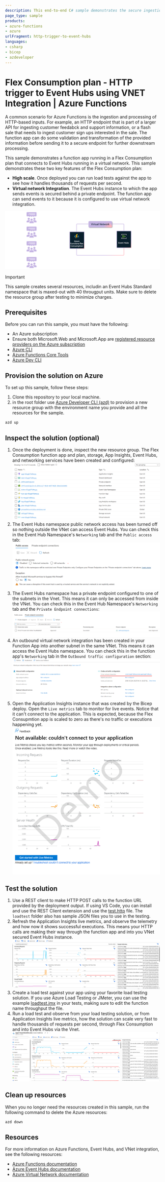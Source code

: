 ```yaml
---
description: This end-to-end C# sample demonstrates the secure ingestion and processing of HTTP-based inputs in a Flex Consumption plan app using an Event Hubs instance secured in a virtual network.
page_type: sample
products:
- azure-functions
- azure
urlFragment: http-trigger-to-event-hubs
languages:
- csharp
- bicep
- azdeveloper
---
```


# Flex Consumption plan - HTTP trigger to Event Hubs using VNET Integration | Azure Functions

A common scenario for Azure Functions is the ingestion and processing of HTTP-based inputs. For example, an HTTP endpoint that is part of a larger API for ingesting customer feedabck and support information, or a flash sale that needs to ingest customer sign ups interested in the sale. The function app can do some validation and transformation of the provided information before sending it to a secure endpoint for further downstream processing.

This sample demonstrates a function app running in a Flex Consumption plan that connects to Event Hubs running in a virtual network. This sample demonstrates these two key features of the Flex Consumption plan:

* **High scale**. Once deployed you can run load tests against the app to see how it handles thousands of requests per second.
* **Virtual network Integration**. The Event Hubs instance to which the app sends events is secured behind a private endpoint. The function app can send events to it because it is configured to use virtual network integration.

![Diagram showing customer feedback HTTP calls into an Azure Functions Flex Consumption app then sending that data to Event Hubs through a VNet, for further downstream processing](./img/HTTP-VNET-EH.png)

> [!IMPORTANT]
> This sample creates several resources, includin an Event Hubs Standard namespace that is maxed-out with 40 througput units. Make sure to delete the resource group after testing to minimize charges.

## Prerequisites

Before you can run this sample, you must have the following:

* An Azure subscription
* Ensure both Microsoft.Web and Microsoft.App are [registered resource providers on the Azure subscription](https://learn.microsoft.com/azure/azure-resource-manager/management/resource-providers-and-types#register-resource-provider)
* [Azure CLI](https://learn.microsoft.com/cli/azure/install-azure-cli)
* [Azure Functions Core Tools](https://learn.microsoft.com/azure/azure-functions/functions-run-local#install-the-azure-functions-core-tools)
* [Azure Dev CLI](https://learn.microsoft.com/azure/developer/azure-developer-cli/install-azd)

## Provision the solution on Azure

To set up this sample, follow these steps:

1. Clone this repository to your local machine.
2. in the root folder use [Azure Developer CLI (azd)](https://learn.microsoft.com/azure/developer/azure-developer-cli/install-azd) to provision a new resource group with the environment name you provide and all the resources for the sample.

```bash
azd up
```

## Inspect the solution (optional)

1. Once the deployment is done, inspect the new resource group. The Flex Consumption function app and plan, storage, App Insights, Event Hubs, and networking services have been created and configured:
![List of resources created by the bicep template](./img/resources.png)
2. The Event Hubs namespace public network access has been turned off so nothing outside the VNet can access Event Hubs. You can check this in the Event Hub Namespace's `Networking` tab and the `Public access` tab:
![Event Hubs public network access turned off](./img/eh-disabled-network-access.png)
3. The Event Hubs namespace has a private endpoint configured to one of the subnets in the Vnet. This means it can only be accessed from inside the VNet. You can check this in the Event Hub Namespace's `Networking` tab and the `Private Endpoint connections`:
![Event Hubs private endpoint](./img/eh-private-endpoint.png)
4. An outbound virtual network integration has been created in your Function App into another subnet in the same VNet. This means it can access the Event Hubs namespace. You can check this in the function app's `Networking` tab in the `Outbound traffic configuration` section:
![Function App Networking tab](./img/func-vnet.png)
5. Open the Application Insights instance that was created by the Bicep deploy. Open the `Live metrics` tab to monitor for live events. Notice that it can't connect to the application. This is expected, because the Flex Consupmtion app is scaled to zero as there's no traffic or executions happening yet.
![Live Metrics not available](./img//no-live-metrics.png)

## Test the solution

1. Use a REST client to make HTTP POST calls to the function URL provided by the deployment output. If using VS Code, you can install and use the REST Client extension and use the [test.http](./loadtest/test.http) file. The `loadtest` folder also has sample JSON files you to use in the testing.
2. Refresh the Application Insights live metrics, and observe the telemetry and how now it shows successful executions. This means your HTTP calls are making their way through the function app and into you VNet secured Event Hubs instance.
![Live metrics available](./img/live-metrics.png)
3. Create a load test against your app using your favorite load testing solution. If you use Azure Load Testing or JMeter, you can use the example [loadtest.jmx](./loadtest/httppost.jmx) in your tests, making sure to edit the function name throughput the file.
4. Run a load test and observe from your load testing solution, or from Application Insights live metrics, how the solution can scale very fast to handle thousands of requests per second, through Flex Consumption and into Event Hubs via the Vnet.
![Application Insights showing just over 40k RPS and 246 instances](./img/loadtest-appinsights.png)

## Clean up resources

When you no longer need the resources created in this sample, run the following command to delete the Azure resources:

```bash
azd down
```

## Resources

For more information on Azure Functions, Event Hubs, and VNet integration, see the following resources:

* [Azure Functions documentation](https://docs.microsoft.com/azure/azure-functions/)
* [Azure Event Hubs documentation](https://docs.microsoft.com/azure/event-hubs/)
* [Azure Virtual Network documentation](https://docs.microsoft.com/azure/virtual-network/)
